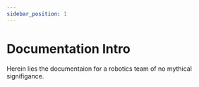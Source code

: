 ```yaml
---
sidebar_position: 1
---
```


# Documentation Intro

Herein lies the documentaion for a robotics team of no mythical signifigance. 

